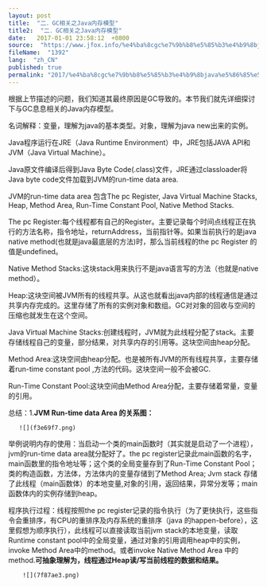 ```yaml
---
layout: post
title:  "二．GC相关之Java内存模型"
title2:  "二．GC相关之Java内存模型"
date:   2017-01-01 23:58:12  +0800
source:  "https://www.jfox.info/%e4%ba%8cgc%e7%9b%b8%e5%85%b3%e4%b9%8bjava%e5%86%85%e5%ad%98%e6%a8%a1%e5%9e%8b.html"
fileName:  "1392"
lang:  "zh_CN"
published: true
permalink: "2017/%e4%ba%8cgc%e7%9b%b8%e5%85%b3%e4%b9%8bjava%e5%86%85%e5%ad%98%e6%a8%a1%e5%9e%8b.html"
---
```


根据上节描述的问题，我们知道其最终原因是GC导致的。本节我们就先详细探讨下与GC息息相关的Java内存模型。

名词解释：变量，理解为java的基本类型。对象，理解为java new出来的实例。

Java程序运行在JRE（Java Runtime Environment）中，JRE包括JAVA API和JVM（Java Virtual Machine）。

Java原文件编译后得到Java Byte Code(.class)文件，JRE通过classloader将Java byte code文件加载到JVM的run-time data area.

JVM的run-time data area 包含The pc Register, Java Virtual Machine Stacks, Heap, Method Area, Run-Time Constant Pool, Native Method Stacks.

The pc Register:每个线程都有自己的Register。主要记录每个时间点线程正在执行的方法名称，指令地址，returnAddress，当前指针等。如果当前执行的是java native method(也就是java最底层的方法)时，那么当前线程的the pc Register 的值是undefined。

Native Method Stacks:这块stack用来执行不是java语言写的方法（也就是native method）。

Heap:这块空间被JVM所有的线程共享。从这也就看出java内部的线程通信是通过共享内存完成的。这里存储了所有的实例对象和数组。GC对对象的回收与空间的压缩也就发生在这个空间。

Java Virtual Machine Stacks:创建线程时，JVM就为此线程分配了stack。主要存储线程自己的变量，部分结果，对共享内存的引用等。这块空间由heap分配。

Method Area:这块空间由heap分配。也是被所有JVM的所有线程共享，主要存储着run-time constant pool ,方法的代码。这块空间一般不会被GC.

Run-Time Constant Pool:这块空间由Method Area分配，主要存储着常量，变量的引用。

总结：1.**JVM Run-time data Area 的关系图：**

       ![](f3e69f7.png)

举例说明内存的使用：当启动一个类的main函数时（其实就是启动了一个进程），jvm的run-time data area就分配好了。the pc register记录此main函数的名字，main函数里的指令地址等；这个类的全局变量存到了Run-Time Constant Pool；类的构造函数，方法体，方法体内的变量存储到了Method Area; Jvm stack 存储了此线程（main函数体）的本地变量,对象的引用，返回结果，异常分发等；main函数体内的实例存储到heap。

程序执行过程：线程按照the pc register记录的指令执行（为了更快执行，这些指令会重排序，有CPU的重排序及内存系统的重排序（java 的happen-before），这里假想为顺序执行），此线程可以直接读取当前jvm stack的本地变量，读取Runtime constant pool中的全局变量，通过对象的引用调用heap中的实例，invoke Method Area中的method。或者invoke Native Method Area 中的method.**可抽象理解为，线程通过Heap读/写当前线程的数据和结果。**

        ![](7f87ae3.png)

